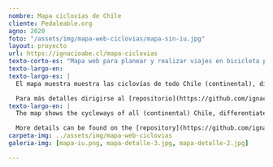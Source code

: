 ```yaml
---
nombre: Mapa ciclovías de Chile
cliente: Pedaleable.org
agno: 2020
foto: "/assets/img/mapa-web-ciclovias/mapa-sin-iu.jpg"
layout: proyecto
url: https://ignacioabe.cl/mapa-ciclovias
texto-corto-es: "Mapa web para planear y realizar viajes en bicicleta por Chile, basado en OpenStreetMap"
texto-largo-en:
texto-largo-es: |
  El mapa muestra muestra las ciclovías de todo Chile (continental), diferenciadas por tipo, además de algunos puntos de interés, como talleres, tiendas y estacionamientos de bici. La mayoría de los datos son de OpenStreetMap, una base de información geográfica abierta, basada en el aporte de voluntarios y se descargan con cierta regularidad a través de un script que se los solicita directamente a la API overpass. La interfaz de usuario está diseñada en la plataforma de cartografía web mapbox.com.

  Para más detalles dirigirse al [repositorio](https://github.com/ignacioabe/mapa-ciclovias){:target="_blank"}
texto-largo-en: |
  The map shows the cycleways of all (continental) Chile, differentiated by type, and some points of interests for urban cycling such as shops and bike parking. Most of the data comes from OpenStreetMap, a free and open geographic information database, created by volunteers, and is downloaded regularly using a script that gets them directly to the overpass API. The user interface is designed in the mapbox.com web mapping platform.

  More details can be found on the [repository](https://github.com/ignacioabe/mapa-ciclovias){:target="_blank"}
carpeta-img: ../assets/img/mapa-web-ciclovias
galeria-img: [mapa-iu.png, mapa-detalle-3.jpg, mapa-detalle-2.jpg]

---
```


<!-- HOLA!

![mapa-1](/assets/img/mapa-ciclovias-chile.png)

Esta es una imágen del mapa

mapa-sin-iu.jpg, mapa-iu.png, mapa-detalle-3.jpg, mapa-detalle-2.jpg, mapa-detalle-1.jpg -->
